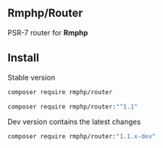 ## Rmphp/Router

PSR-7 router for **Rmphp**

## Install

Stable version

```bash
composer require rmphp/router
```
```bash
composer require rmphp/router:"^1.1"
```


Dev version contains the latest changes

```bash
composer require rmphp/router:"1.1.x-dev"
```
